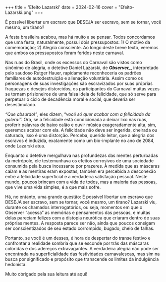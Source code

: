 +++
title = 'Efeito Lazarski'
date = 2024-02-16
cover = "Efeito-Lazarski.png"
+++

É possível libertar um escravo que DESEJA ser escravo, sem se tornar, você mesmo, um tirano? 

A festa brasileira acabou, mas há muito a se pensar. Todos concordamos que uma festa, naturalmente, possui dois pressupostos: 1) O motivo da comemoração; 2) Alegria consciente. Ao longo deste breve texto, veremos que ambos os pressupostos foram feridos neste carnaval.

Nas ruas do Brasil, onde os excessos do Carnaval são vistos como sinônimo de alegria, o detetive Daniel Lazarski, de ***Observer_***, interpretado pelo saudoso Rutger Hauer, rapidamente reconheceria os padrões familiares de autodestruição e alienação voluntária. Assim como os personagens de suas investigações são escravizados por suas próprias fraquezas e desejos distorcidos, os participantes do Carnaval muitas vezes se tornam prisioneiros de uma falsa ideia de felicidade, que só serve para perpetuar o ciclo de decadência moral e social, que deveria ser desestimulado.

*“Que absurdo!”*, eles dizem, “*você só quer acabar com a felicidade da galera!”.* Ora, se a felicidade está condicionada a deixar lixo nas ruas, proferir palavras de baixo calão e ouvir música exageradamente alta, sim, queremos acabar com ela. A felicidade não deve ser ingerida, cheirada ou saturada, isso é uma distorção. Perceba, querido leitor, que a alegria dos escravos é induzida, exatamente como um bio-implante no ano de 2084, onde Lazarski atua.

Enquanto o detetive mergulhava nas profundezas das mentes perturbadas da metrópole, ele testemunhava os efeitos corrosivos de uma sociedade consumida pela busca incessante por prazeres. À medida que as máscaras caíam e as mentiras eram expostas, também era percebida a desconexão entre a felicidade superficial e a verdadeira satisfação pessoal. Neste mundo, poucos brincam com a vida de todos, mas a maioria das pessoas, que vive uma vida simples, é a que mais sofre.

Há, no entanto, uma grande questão: É possível libertar um escravo que DESEJA ser escravo, sem se tornar, você mesmo, um tirano? Lazarski viu, durante os chamados interrogatórios, ou seja, momentos em que o Observer “acessa” as memórias e pensamentos das pessoas, e muitas delas pareciam felizes com a distopia neurótica que criaram dentro de suas próprias mentes. A resposta parece ser não, ainda que poucos consigam ser conscientizados de seu estado corrompido, bugado, cheio de falhas.

Portanto, se você é um desses, é hora de despertar do transe festivo e confrontar a realidade sombria que se esconde por trás das máscaras coloridas e dos adereços extravagantes. A verdadeira alegria não pode ser encontrada na superficialidade das festividades carnavalescas, mas sim na busca por significado e propósito que transcende os limites da indulgência hedonista.

Muito obrigado pela sua leitura até aqui!